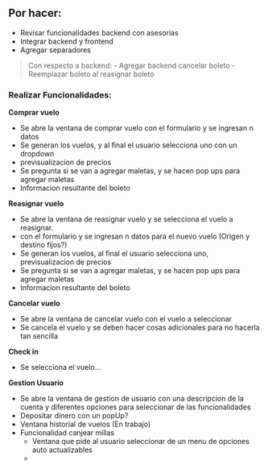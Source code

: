 ## Por hacer:
- Revisar funcionalidades backend con asesorias
- Integrar backend y frontend
- Agregar separadores

> Con respecto a backend:
    - Agregar backend cancelar boleto
    - Reemplazar boleto al reasignar boleto 


### Realizar Funcionalidades:

**Comprar vuelo**
- Se abre la ventana de comprar vuelo con el formulario y se ingresan n datos
- Se generan los vuelos, y al final el usuario selecciona uno con un dropdown
- previsualizacion de precios
- Se pregunta si se van a agregar maletas, y se hacen pop ups para agregar maletas
- Informacion resultante del boleto

**Reasignar vuelo**
- Se abre la ventana de reasignar vuelo y se selecciona el vuelo a reasignar.
- con el formulario y se ingresan n datos para el nuevo vuelo (Origen y destino fijos?)
- Se generan los vuelos, al final el usuario selecciona uno, previsualizacion de precios
- Se pregunta si se van a agregar maletas, y se hacen pop ups para agregar maletas
- Informacion resultante del boleto

**Cancelar vuelo**
- Se abre la ventana de cancelar vuelo con el vuelo a seleccionar
- Se cancela el vuelo y se deben hacer cosas adicionales para no hacerla tan sencilla

**Check in**
- Se selecciona el vuelo...

**Gestion Usuario**
- Se abre la ventana de gestion de usuario con una descripcion de la cuenta y diferentes opciones para seleccionar de las funcionalidades
- Depositar dinero con un popUp?
- Ventana historial de vuelos (En trabajo)
- Funcionalidad canjear millas
    - Ventana que pide al usuario seleccionar de un menu de opciones auto actualizables
    - 
